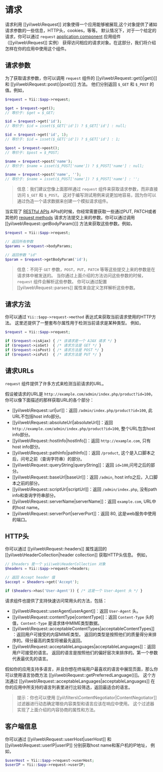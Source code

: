 请求
========

请求利用 [[yii\web\Request]] 对象使得一个应用能够被展现,这个对象提供了诸如请求参数的一些信息，HTTP头，cookies，等等。
默认情况下，对于一个给定的请求，你可以通过 `request` [application component](structure-application-components.md) 应用组件（[[yii\web\Request]] 实例）
获得访问相应的请求对象。在这部分，我们将介绍怎样在你的应用中使用这个组件。



## 请求参数 <span id="request-parameters"></span>

为了获取请求参数，你可以调用 `request` 组件的 [[yii\web\Request::get()|get()]] 和 [[yii\web\Request::post()|post()]] 方法。
他们分别返回 `$_GET` 和 `$_POST` 的值。例如，

```php
$request = Yii::$app->request;

$get = $request->get(); 
// 等价于: $get = $_GET;

$id = $request->get('id');   
// 等价于: $id = isset($_GET['id']) ? $_GET['id'] : null;

$id = $request->get('id', 1);   
// 等价于: $id = isset($_GET['id']) ? $_GET['id'] : 1;

$post = $request->post(); 
// 等价于: $post = $_POST;

$name = $request->post('name');   
// 等价于: $name = isset($_POST['name']) ? $_POST['name'] : null;

$name = $request->post('name', '');   
// 等价于: $name = isset($_POST['name']) ? $_POST['name'] : '';
```

> 信息：我们建议您像上面那样通过 `request` 组件来获取请求参数，而非直接访问 `$_GET` 和 `$_POST`。
  这对于编写测试用例来说更加地容易，因为你可以通过伪造一个请求数据来创建一个模拟请求组件。


当实现了 [RESTful APIs](rest-quick-start.md) APIs的时候，你经常需要获取一些通过PUT, PATCH或者其他的 [request methods](#request-methods) 
请求方法提交上来的参数。你可以通过调用 [[yii\web\Request::getBodyParam()]] 方法来获取这些参数。例如，


```php
$request = Yii::$app->request;

// 返回所有参数
$params = $request->bodyParams;

// 返回参数 "id"
$param = $request->getBodyParam('id');
```

> 信息：不同于 `GET` 参数，`POST`，`PUT`，`PATCH` 等等这些提交上来的参数是在请求体中被发送的。
  当你通过上面介绍的方法访问这些参数的时候，`request` 组件会解析这些参数。
  你可以通过配置 [[yii\web\Request::parsers]] 属性来自定义怎样解析这些参数。
  

## 请求方法 <span id="request-methods"></span>
 
你可以通过 `Yii::$app->request->method` 表达式来获取当前请求使用的HTTP方法。
这里还提供了一整套布尔属性用于检测当前请求是某种类型。
例如，

```php
$request = Yii::$app->request;

if ($request->isAjax) { /* 该请求是一个 AJAX 请求 */ }
if ($request->isGet)  { /* 请求方法是 GET */ }
if ($request->isPost) { /* 请求方法是 POST */ }
if ($request->isPut)  { /* 请求方法是 PUT */ }
```

## 请求URLs <span id="request-urls"></span>

`request` 组件提供了许多方式来检测当前请求的URL。

假设被请求的URL是 `http://example.com/admin/index.php/product?id=100`，
你可以像下面描述的那样获取URL的各个部分：

* [[yii\web\Request::url|url]]：返回 `/admin/index.php/product?id=100`, 此URL不包括host info部分。
* [[yii\web\Request::absoluteUrl|absoluteUrl]]：返回 `http://example.com/admin/index.php/product?id=100`,
  整个URL包含host info部分。
* [[yii\web\Request::hostInfo|hostInfo]]：返回 `http://example.com`, 只有host info部分。
* [[yii\web\Request::pathInfo|pathInfo]]：返回 `/product`, 这个是入口脚本之后，问号之前（查询字符串）的部分。
* [[yii\web\Request::queryString|queryString]]：返回 `id=100`,问号之后的部分。
* [[yii\web\Request::baseUrl|baseUrl]]：返回 `/admin`, host info之后，入口脚本之前的部分。
* [[yii\web\Request::scriptUrl|scriptUrl]]：返回 `/admin/index.php`, 没有path info和查询字符串部分。
* [[yii\web\Request::serverName|serverName]]：返回 `example.com`, URL中的host name。
* [[yii\web\Request::serverPort|serverPort]]：返回 80, 这是web服务中使用的端口。




## HTTP头 <span id="http-headers"></span> 

你可以通过 [[yii\web\Request::headers]] 属性返回的 [[yii\web\HeaderCollection|header collection]] 获取HTTP头信息。
例如，

```php
// $headers 是一个 yii\web\HeaderCollection 对象
$headers = Yii::$app->request->headers;

// 返回 Accept header 值
$accept = $headers->get('Accept');

if ($headers->has('User-Agent')) { /* 这是一个 User-Agent 头 */ }
```

请求组件也提供了支持快速访问常用头的方法，包括：

* [[yii\web\Request::userAgent|userAgent]]：返回 `User-Agent` 头。
* [[yii\web\Request::contentType|contentType]]：返回 `Content-Type` 头的值，`Content-Type` 是请求体中MIME类型数据。
* [[yii\web\Request::acceptableContentTypes|acceptableContentTypes]]：返回用户可接受的内容MIME类型。
  返回的类型是按照他们的质量得分来排序的。得分最高的类型将被最先返回。
* [[yii\web\Request::acceptableLanguages|acceptableLanguages]]：返回用户可接受的语言。
  返回的语言是按照他们的偏好层次来排序的。第一个参数代表最优先的语言。


假如你的应用支持多语言，并且你想在终端用户最喜欢的语言中展现页面，那么你可以使用语言协商方法 [[yii\web\Request::getPreferredLanguage()]]。
这个方法通过 [[yii\web\Request::acceptableLanguages|acceptableLanguages]] 在你的应用中所支持的语言列表里进行比较筛选，返回最适合的语言。



> 提示：你也可以使用 [[yii\filters\ContentNegotiator|ContentNegotiator]] 过滤器进行动态确定哪些内容类型和语言应该在响应中使用。
  这个过滤器实现了上面介绍的内容协商的属性和方法。



## 客户端信息 <span id="client-information"></span>

你可以通过 [[yii\web\Request::userHost|userHost]] 和 [[yii\web\Request::userIP|userIP]] 分别获取host name和客户机的IP地址，
例如，

```php
$userHost = Yii::$app->request->userHost;
$userIP = Yii::$app->request->userIP;
```
